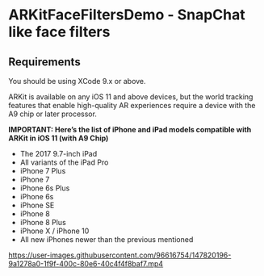 # ARKitFaceFiltersDemo - SnapChat like face filters

## Requirements

You should be using XCode 9.x or above.

ARKit is available on any iOS 11 and above devices, but the world tracking features that enable high-quality AR experiences require a device with the A9 chip or later processor.

**IMPORTANT: Here’s the list of iPhone and iPad models compatible with ARKit in iOS 11 (with A9 Chip)**

* The 2017 9.7-inch iPad
* All variants of the iPad Pro
* iPhone 7 Plus
* iPhone 7
* iPhone 6s Plus
* iPhone 6s
* iPhone SE
* iPhone 8
* iPhone 8 Plus
* iPhone X / iPhone 10
* All new iPhones newer than the previous mentioned


https://user-images.githubusercontent.com/96616754/147820196-9a1278a0-1f9f-400c-80e6-40c4f4f8baf7.mp4

